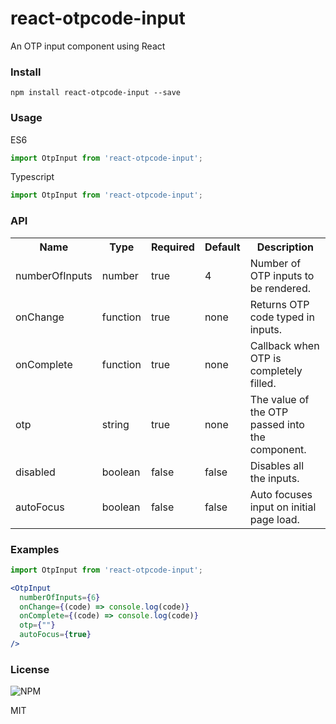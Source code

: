 # react-otpcode-input
An OTP input component using React

### Install
```
npm install react-otpcode-input --save
```

### Usage
ES6
```js
import OtpInput from 'react-otpcode-input';
```

Typescript
```js
import OtpInput from 'react-otpcode-input';
```

### API
<table>
  <tr>
    <th>Name<br/></th>
    <th>Type</th>
    <th>Required</th>
    <th>Default</th>
    <th>Description</th>
  </tr>
  <tr>
    <td>numberOfInputs</td>
    <td>number</td>
    <td>true</td>
    <td>4</td>
    <td>Number of OTP inputs to be rendered.</td>
  </tr>
  <tr>
    <td>onChange</td>
    <td>function</td>
    <td>true</td>
    <td>none</td>
    <td>Returns OTP code typed in inputs.</td>
  </tr>
  <tr>
    <td>onComplete</td>
    <td>function</td>
    <td>true</td>
    <td>none</td>
    <td>Callback when OTP is completely filled.</td>
  </tr>
  <tr>
    <td>otp</td>
    <td>string</td>
    <td>true</td>
    <td>none</td>
    <td>The value of the OTP passed into the component.</td>
  </tr>
  <tr>
    <td>disabled</td>
    <td>boolean</td>
    <td>false</td>
    <td>false</td>
    <td>Disables all the inputs.</td>
  </tr>
  <tr>
    <td>autoFocus</td>
    <td>boolean</td>
    <td>false</td>
    <td>false</td>
    <td>Auto focuses input on initial page load.</td>
  </tr>
</table>

### Examples
```jsx
import OtpInput from 'react-otpcode-input';

<OtpInput
  numberOfInputs={6}
  onChange={(code) => console.log(code)}
  onComplete={(code) => console.log(code)}
  otp={""}
  autoFocus={true}
/>
```


### License
![NPM](https://img.shields.io/npm/l/react-otpcode-input)

MIT
